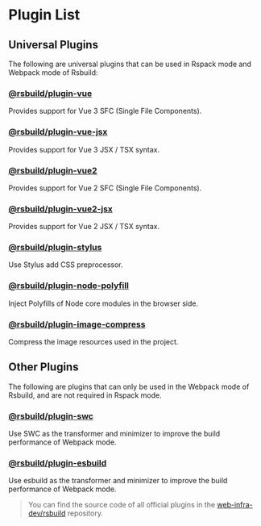 # Plugin List

## Universal Plugins

The following are universal plugins that can be used in Rspack mode and Webpack mode of Rsbuild:

### [@rsbuild/plugin-vue](/plugins/list/plugin-vue.html)

Provides support for Vue 3 SFC (Single File Components).

### [@rsbuild/plugin-vue-jsx](/plugins/list/plugin-vue-jsx.html)

Provides support for Vue 3 JSX / TSX syntax.

### [@rsbuild/plugin-vue2](/plugins/list/plugin-vue2.html)

Provides support for Vue 2 SFC (Single File Components).

### [@rsbuild/plugin-vue2-jsx](/plugins/list/plugin-vue2-jsx.html)

Provides support for Vue 2 JSX / TSX syntax.

### [@rsbuild/plugin-stylus](/plugins/list/plugin-stylus.html)

Use Stylus add CSS preprocessor.

### [@rsbuild/plugin-node-polyfill](/plugins/list/plugin-node-polyfill.html)

Inject Polyfills of Node core modules in the browser side.

### [@rsbuild/plugin-image-compress](/plugins/list/plugin-image-compress.html)

Compress the image resources used in the project.

## Other Plugins

The following are plugins that can only be used in the Webpack mode of Rsbuild, and are not required in Rspack mode.

### [@rsbuild/plugin-swc](/plugins/list/plugin-swc.html)

Use SWC as the transformer and minimizer to improve the build performance of Webpack mode.

### [@rsbuild/plugin-esbuild](/plugins/list/plugin-esbuild.html)

Use esbuild as the transformer and minimizer to improve the build performance of Webpack mode.

> You can find the source code of all official plugins in the [web-infra-dev/rsbuild](https://github.com/web-infra-dev/rsbuild) repository.
